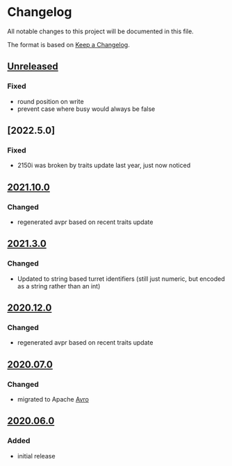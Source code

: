 # Changelog
All notable changes to this project will be documented in this file.

The format is based on [Keep a Changelog](https://keepachangelog.com/).

## [Unreleased]

### Fixed
- round position on write
- prevent case where busy would always be false

## [2022.5.0]

### Fixed
- 2150i was broken by traits update last year, just now noticed

## [2021.10.0]

### Changed
- regenerated avpr based on recent traits update

## [2021.3.0]

### Changed
- Updated to string based turret identifiers (still just numeric, but encoded as a string rather than an int)

## [2020.12.0]

### Changed
- regenerated avpr based on recent traits update

## [2020.07.0]

### Changed
- migrated to Apache [Avro](https://yeps.yaq.fyi/107)

## [2020.06.0]

### Added
- initial release

[Unreleased]: https://gitlab.com/yaq/yaqd-acton/-/compare/v2021.10.0...main
[2021.10.0]: https://gitlab.com/yaq/yaqd-acton/-/compare/v2021.3.0...v2021.10.0
[2021.3.0]: https://gitlab.com/yaq/yaqd-acton/-/compare/v2020.12.0...v2021.3.0
[2020.12.0]: https://gitlab.com/yaq/yaqd-acton/-/compare/v2020.07.0...v2020.12.0
[2020.07.0]: https://gitlab.com/yaq/yaqd-acton/-/compare/v2020.06.0...v2020.07.0
[2020.06.0]: https://gitlab.com/yaq/yaqd-acton/-/tags/v2020.06.0

